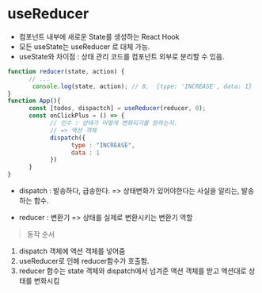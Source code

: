# useReducer
- 컴포넌트 내부에 새로운 State를 생성하는 React Hook 
- 모든 useState는 useReducer 로 대체 가능.
- useState와 차이점 : 상태 관리 코드를 컴포넌트 외부로 분리할 수 있음.

```javascript 
function reducer(state, action) {
      // ...
       console.log(state, action); // 0,  {type: 'INCREASE', data: 1}
}
function App(){
      const [todos, dispactch] = useReducer(reducer, 0);
      const onClickPlus = () => {
            // 인수 : 상태가 어떻게 변화되기를 원하는지.
            // => 액션 객체
            dispatch({
                  type : "INCREASE", 
                  data : 1
            })
      }
}
```
* dispatch : 발송하다, 급송한다. 
=> 상태변화가 있어야한다는 사실을 알리는, 발송하는 함수.

* reducer : 변환기
=> 상태를 실제로 변환시키는 변환기 역할

> 동작 순서 
1. dispatch 객체에 액션 객체를 넣어줌 
2. useReducer로 인해 reducer함수가 호출함. 
3. reducer 함수는 state 객체와 dispatch에서 넘겨준 액션 객체를 받고 
   액션대로 상태를 변화시킴